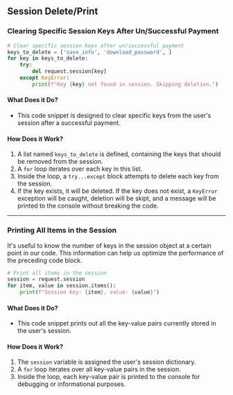 ## Session Delete/Print

### Clearing Specific Session Keys After Un/Successful Payment

```python
# Clear specific session keys after un/successful payment
keys_to_delete = ['save_info', 'download_password', ]
for key in keys_to_delete:
    try:
        del request.session[key]
    except KeyError:
        print(f"Key {key} not found in session. Skipping deletion.")
```

#### What Does it Do?
- This code snippet is designed to clear specific keys from the user's session after a successful payment.
  
#### How Does it Work?
1. A list named `keys_to_delete` is defined, containing the keys that should be removed from the session.
2. A `for` loop iterates over each key in this list.
3. Inside the loop, a `try...except` block attempts to delete each key from the session.
4. If the key exists, it will be deleted. If the key does not exist, a `KeyError` exception will be caught, deletion will be skipt, and a message will be printed to the console without breaking the code.

---

### Printing All Items in the Session

It's useful to know the number of keys in the session object at a certain point in our code. This information can help us optimize the performance of the preceding code block.

```python
# Print all items in the session
session = request.session
for item, value in session.items():
    print(f"Session key: {item}, value: {value}")
```

#### What Does it Do?
- This code snippet prints out all the key-value pairs currently stored in the user's session.

#### How Does it Work?
1. The `session` variable is assigned the user's session dictionary.
2. A `for` loop iterates over all key-value pairs in the session.
3. Inside the loop, each key-value pair is printed to the console for debugging or informational purposes.
